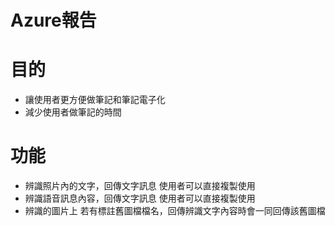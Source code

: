 # Azure報告
目的
========
* 讓使用者更方便做筆記和筆記電子化
* 減少使用者做筆記的時間

功能
========
* 辨識照片內的文字，回傳文字訊息 使用者可以直接複製使用
* 辨識語音訊息內容，回傳文字訊息 使用者可以直接複製使用
* 辨識的圖片上 若有標註舊圖檔檔名，回傳辨識文字內容時會一同回傳該舊圖檔


